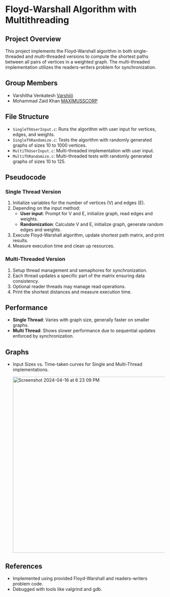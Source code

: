 # Floyd-Warshall Algorithm with Multithreading

## Project Overview

This project implements the Floyd-Warshall algorithm in both single-threaded and multi-threaded versions to compute the shortest paths between all pairs of vertices in a weighted graph. The multi-threaded implementation utilizes the readers-writers problem for synchronization.

## Group Members

- Varshitha Venkatesh [Varshiiii](https://github.com/varshivenkatesh)
- Mohammad Zaid Khan [MAXIMUSSCORP](https://github.com/MAXIMUSSCORP)

## File Structure

- `SingleThUserInput.c`: Runs the algorithm with user input for vertices, edges, and weights.
- `SingleThRandomize.c`: Tests the algorithm with randomly generated graphs of sizes 10 to 1000 vertices.
- `MultiThUserInput.c`: Multi-threaded implementation with user input.
- `MultiThRandomize.c`: Multi-threaded tests with randomly generated graphs of sizes 10 to 125.

## Pseudocode

### Single Thread Version

1. Initialize variables for the number of vertices (V) and edges (E).
2. Depending on the input method:
   - **User input**: Prompt for V and E, initialize graph, read edges and weights.
   - **Randomization**: Calculate V and E, initialize graph, generate random edges and weights.
3. Execute Floyd-Warshall algorithm, update shortest path matrix, and print results.
4. Measure execution time and clean up resources.

### Multi-Threaded Version

1. Setup thread management and semaphores for synchronization.
2. Each thread updates a specific part of the matrix ensuring data consistency.
3. Optional reader threads may manage read operations.
4. Print the shortest distances and measure execution time.

## Performance

- **Single Thread**: Varies with graph size, generally faster on smaller graphs.
- **Multi Thread**: Shows slower performance due to sequential updates enforced by synchronization.

## Graphs

- Input Sizes vs. Time-taken curves for Single and Multi-Thread implementations.

     <img width="555" alt="Screenshot 2024-04-16 at 6 23 09 PM" src="https://github.com/MAXIMUSSCORP/Multithreaded-Floyd-Warshall-Algorithm/assets/86724477/07092ee8-2019-4083-b351-e9fad80b4fdd">


## References

- Implemented using provided Floyd-Warshall and readers-writers problem code.
- Debugged with tools like valgrind and gdb.
